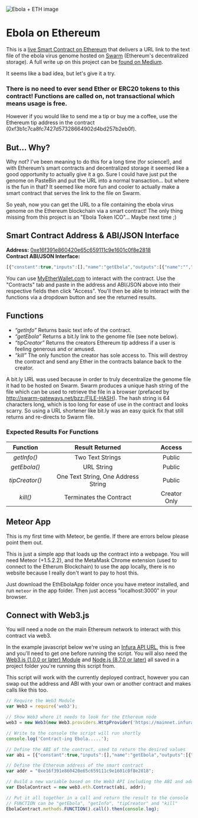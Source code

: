 ![Ebola + ETH image](https://github.com/ThatOtherZach/Ebola-on-Ethereum/blob/images/ebolaeth-sm.png "Ebola + ETH")

# Ebola on Ethereum
This is a [live Smart Contract on Ethereum](https://etherscan.io/address/0xe16f391e860420e65c659111c9e1601c0f8e2818) that delivers a URL link to the text file of the ebola virus genome hosted on [Swarm](http://swarm-gateways.net/bzz:/theswarm.eth/) (Ethereum's decentralized storage). A full write up on this project can be [found on Medium](https://medium.com/@thatotherzach/i-put-the-ebola-virus-on-ethereum-34a832b2f97a).

It seems like a bad idea, but let's give it a try.

### There is no need to ever send Ether or ERC20 tokens to this contract! Functions are called on, not transactional which means usage is free.

However if you would like to send me a tip or buy me a coffee, use the Ethereum tip address in the contract (0xf3b1c7ca8fc7427d57328664902d4bd257b2eb0f).

## But... Why?
Why not? I've been meaning to do this for a long time (for science!), and with Ethereum’s smart contracts and decentralized storage it seemed like a good opportunity to actually give it a go. Sure I could have just put the genome on PasteBin and put the URL into a normal transaction... but where is the fun in that? It seemed like more fun and cooler to actually make a smart contract that serves the link to the file on Swarm.

So yeah, now you can get the URL to a file containing the ebola virus genome on the Ethereum blockchain via a smart contract! The only thing missing from this project is an "Ebola Token ICO"... Maybe next time ;)

## Smart Contract Address & ABI/JSON Interface
**Address:** [0xe16f391e860420e65c659111c9e1601c0f8e2818](https://etherscan.io/address/0xe16f391e860420e65c659111c9e1601c0f8e2818)  
**Contract ABI/JSON Interface:**  
``` javascript
[{"constant":true,"inputs":[],"name":"getEbola","outputs":[{"name":"","type":"string"}],"payable":false,"stateMutability":"view","type":"function"},{"constant":false,"inputs":[],"name":"kill","outputs":[{"name":"","type":"string"}],"payable":false,"stateMutability":"nonpayable","type":"function"},{"constant":true,"inputs":[],"name":"getInfo","outputs":[{"name":"","type":"string"},{"name":"","type":"string"}],"payable":false,"stateMutability":"view","type":"function"},{"constant":true,"inputs":[],"name":"tipCreator","outputs":[{"name":"","type":"string"},{"name":"","type":"address"}],"payable":false,"stateMutability":"view","type":"function"}]
```

You can use [MyEtherWallet.com](https://www.myetherwallet.com/#contracts) to interact with the contract. Use the "Contracts" tab and paste in the address and ABI/JSON above into their respective fields then click "Access". You'll then be able to interact with the functions via a dropdown button and see the returned results.

## Functions
- *“getInfo”* Returns basic text info of the contract.
- *“getEbola”* Returns a bit.ly link to the genome file (see note below).
- *“tipCreator”* Returns the creators Ethereum tip address if a user is feeling generous and or amused.
- *“kill”* The only function the creator has sole access to. This will destroy the contract and send any Ether in the contracts balance back to the creator.

A bit.ly URL was used because in order to truly decentralize the genome file it had to be hosted on Swarm. Swarm produces a unique hash string of the file which can be used to retrieve the file in a browser (prefaced by http://swarm-gateways.net/bzz:/FILE-HASH). The hash string is 64 characters long, which is too long for ease of use in the contract and looks scarry. So using a URL shortener like bit.ly was an easy quick fix that still returns and re-directs to Swarm file.

### Expected Results For Functions
| Function      | Result Returned | Access        |
|:-------------:|:---------------:|:-------------:|
| *getInfo()*   | Two Text Strings | Public     |
| *getEbola()*  | URL String       | Public     |
| *tipCreator()* | One Text String, One Address String   | Public     |
| *kill()*      | Terminates the Contract | Creator Only |

## Meteor App
This is my first time with Meteor, be gentle. If there are errors below please point them out.

This is just a simple app that loads up the contract into a webpage. You will need Meteor (+1.5.2.2), and the MetaMask Chrome extension (used to connect to the Etherum Blockchain) to use the app locally, there is no website because I really don't want to pay to host this.

Just download the EthEbolaApp folder once you have meteor installed, and run ```meteor``` in the app folder. Then just access "localhost:3000" in your browser.

## Connect with Web3.js
You will need a node on the main Ethereum network to interact with this contract via web3.

In the example javascript below we're using an [Infura API URL](https://infura.io/), this is free and you'll need to get one before running the script. You will also need the [Web3.js (1.0.0 or later) Module](https://github.com/ethereum/web3.js/) and [Node.js (8.7.0 or later)](https://nodejs.org/en/) all saved in a project folder you're running this script from.

This script will work with the currently deployed contract, however you can swap out the address and ABI with your own or another contract and makes calls like this too.

``` javascript
// Require the Web3 Module
var Web3 = require('web3');

// Show Web3 where it needs to look for the Ethereum node
web3 = new Web3(new Web3.providers.HttpProvider('https://mainnet.infura.io/YOUR-API-TOKEN-HERE'));

// Write to the console the script will run shortly
console.log('Contract-ing Ebola.....');

// Define the ABI of the contract, used to return the desired values
var abi = [{"constant":true,"inputs":[],"name":"getEbola","outputs":[{"name":"","type":"string"}],"payable":false,"stateMutability":"view","type":"function"},{"constant":false,"inputs":[],"name":"kill","outputs":[{"name":"","type":"string"}],"payable":false,"stateMutability":"nonpayable","type":"function"},{"constant":true,"inputs":[],"name":"getInfo","outputs":[{"name":"","type":"string"},{"name":"","type":"string"}],"payable":false,"stateMutability":"view","type":"function"},{"constant":true,"inputs":[],"name":"tipCreator","outputs":[{"name":"","type":"string"},{"name":"","type":"address"}],"payable":false,"stateMutability":"view","type":"function"}];

// Define the Ethereum address of the smart contract
var addr = "0xe16f391e860420e65c659111c9e1601c0f8e2818";

// Build a new variable based on the Web3 API including the ABI and address of the contract
var EbolaContract = new web3.eth.Contract(abi, addr);

// Put it all together in a call and return the result to the console
// FUNCTION can be "getEbola", "getInfo", "tipCreator" and "kill"
EbolaContract.methods.FUNCTION().call().then(console.log);
```
